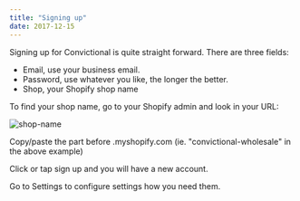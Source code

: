 ```yaml
---
title: "Signing up"
date: 2017-12-15
---
```


Signing up for Convictional is quite straight forward. There are three fields:

* Email, use your business email.
* Password, use whatever you like, the longer the better.
* Shop, your Shopify shop name

To find your shop name, go to your Shopify admin and look in your URL:

![shop-name](https://github.com/rogerkirkness/convictional-help/blob/master/assets/images/shop.png?raw=true)

Copy/paste the part before .myshopify.com (ie. "convictional-wholesale" in the above example)

Click or tap sign up and you will have a new account.

Go to Settings to configure settings how you need them. 
